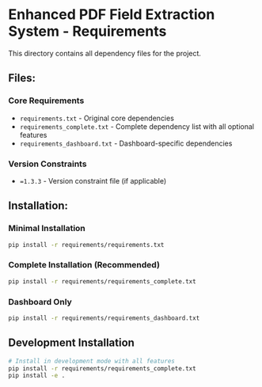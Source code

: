# Enhanced PDF Field Extraction System - Requirements

This directory contains all dependency files for the project.

## Files:

### Core Requirements
- `requirements.txt` - Original core dependencies
- `requirements_complete.txt` - Complete dependency list with all optional features
- `requirements_dashboard.txt` - Dashboard-specific dependencies

### Version Constraints
- `=1.3.3` - Version constraint file (if applicable)

## Installation:

### Minimal Installation
```bash
pip install -r requirements/requirements.txt
```

### Complete Installation (Recommended)
```bash
pip install -r requirements/requirements_complete.txt
```

### Dashboard Only
```bash
pip install -r requirements/requirements_dashboard.txt
```

## Development Installation
```bash
# Install in development mode with all features
pip install -r requirements/requirements_complete.txt
pip install -e .
```